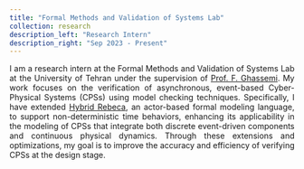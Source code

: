 ```yaml
---
title: "Formal Methods and Validation of Systems Lab"
collection: research
description_left: "Research Intern"
description_right: "Sep 2023 - Present"
---
```


<div style="text-align: justify;">
I am a research intern at the Formal Methods and Validation of Systems Lab at the University of Tehran under the supervision of <a href="https://scholar.google.com/citations?user=ymM5kfAAAAAJ&hl=en">Prof. F. Ghassemi</a>. My work focuses on the verification of asynchronous, event-based Cyber-Physical Systems (CPSs) using model checking techniques. Specifically, I have extended <a href="https://rebeca-lang.org/">Hybrid Rebeca</a>, an actor-based formal modeling language, to support non-deterministic time behaviors, enhancing its applicability in the modeling of CPSs that integrate both discrete event-driven components and continuous physical dynamics. Through these extensions and optimizations, my goal is to improve the accuracy and efficiency of verifying CPSs at the design stage.
</div>
